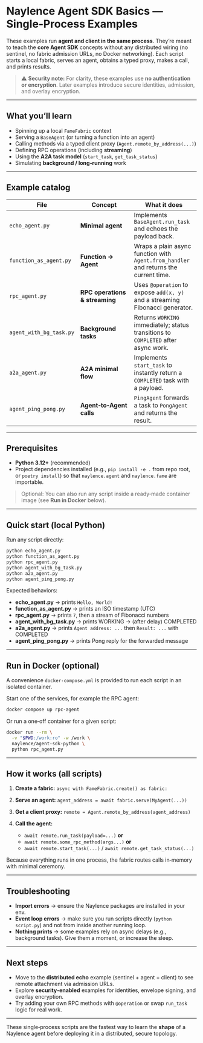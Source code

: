 # Naylence Agent SDK Basics — Single‑Process Examples

These examples run **agent and client in the same process**. They’re meant to teach the **core Agent SDK** concepts without any distributed wiring (no sentinel, no fabric admission URLs, no Docker networking). Each script starts a local fabric, serves an agent, obtains a typed proxy, makes a call, and prints results.

> ⚠️ **Security note:** For clarity, these examples use **no authentication or encryption**. Later examples introduce secure identities, admission, and overlay encryption.

---

## What you’ll learn

* Spinning up a local `FameFabric` context
* Serving a `BaseAgent` (or turning a function into an agent)
* Calling methods via a typed client proxy (`Agent.remote_by_address(...)`)
* Defining RPC operations (including **streaming**)
* Using the **A2A task model** (`start_task`, `get_task_status`)
* Simulating **background / long‑running** work

---

## Example catalog

| File                    | Concept                        | What it does                                                                         |
| ----------------------- | ------------------------------ | ------------------------------------------------------------------------------------ |
| `echo_agent.py`         | **Minimal agent**              | Implements `BaseAgent.run_task` and echoes the payload back.                         |
| `function_as_agent.py`  | **Function → Agent**           | Wraps a plain async function with `Agent.from_handler` and returns the current time. |
| `rpc_agent.py`          | **RPC operations & streaming** | Uses `@operation` to expose `add(x, y)` and a streaming Fibonacci generator.         |
| `agent_with_bg_task.py` | **Background tasks**           | Returns `WORKING` immediately; status transitions to `COMPLETED` after async work.   |
| `a2a_agent.py`          | **A2A minimal flow**           | Implements `start_task` to instantly return a `COMPLETED` task with a payload.       |
| `agent_ping_pong.py`    | **Agent‑to‑Agent calls**       | `PingAgent` forwards a task to `PongAgent` and returns the result.                   |

---

## Prerequisites

* **Python 3.12+** (recommended)
* Project dependencies installed (e.g., `pip install -e .` from repo root, or `poetry install`) so that `naylence.agent` and `naylence.fame` are importable.

> Optional: You can also run any script inside a ready‑made container image (see **Run in Docker** below).

---

## Quick start (local Python)

Run any script directly:

```bash
python echo_agent.py
python function_as_agent.py
python rpc_agent.py
python agent_with_bg_task.py
python a2a_agent.py
python agent_ping_pong.py
```

Expected behaviors:

* **echo\_agent.py** → prints `Hello, World!`
* **function\_as\_agent.py** → prints an ISO timestamp (UTC)
* **rpc\_agent.py** → prints `7`, then a stream of Fibonacci numbers
* **agent\_with\_bg\_task.py** → prints WORKING → (after delay) COMPLETED
* **a2a\_agent.py** → prints `Agent address: ...` then `Result: ...` with COMPLETED
* **agent\_ping\_pong.py** → prints Pong reply for the forwarded message

---

## Run in Docker (optional)

A convenience `docker-compose.yml` is provided to run each script in an isolated container.

Start one of the services, for example the RPC agent:

```bash
docker compose up rpc-agent
```

Or run a one‑off container for a given script:

```bash
docker run --rm \
  -v "$PWD:/work:ro" -w /work \
  naylence/agent-sdk-python \
  python rpc_agent.py
```

---

## How it works (all scripts)

1. **Create a fabric:** `async with FameFabric.create() as fabric:`
2. **Serve an agent:** `agent_address = await fabric.serve(MyAgent(...))`
3. **Get a client proxy:** `remote = Agent.remote_by_address(agent_address)`
4. **Call the agent:**

   * `await remote.run_task(payload=...)` **or**
   * `await remote.some_rpc_method(args...)` **or**
   * `await remote.start_task(...)` / `await remote.get_task_status(...)`

Because everything runs in one process, the fabric routes calls in‑memory with minimal ceremony.

---

## Troubleshooting

* **Import errors** → ensure the Naylence packages are installed in your env.
* **Event loop errors** → make sure you run scripts directly (`python script.py`) and not from inside another running loop.
* **Nothing prints** → some examples rely on async delays (e.g., background tasks). Give them a moment, or increase the sleep.

---

## Next steps

* Move to the **distributed echo** example (sentinel + agent + client) to see remote attachment via admission URLs.
* Explore **security‑enabled** examples for identities, envelope signing, and overlay encryption.
* Try adding your own RPC methods with `@operation` or swap `run_task` logic for real work.

---

These single‑process scripts are the fastest way to learn the **shape** of a Naylence agent before deploying it in a distributed, secure topology.
